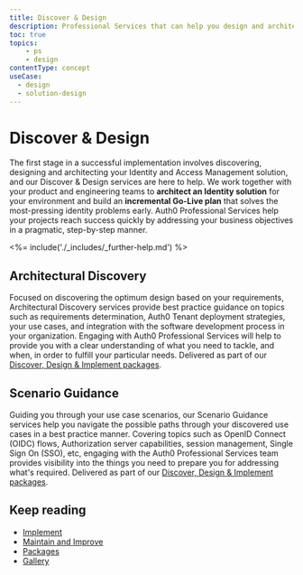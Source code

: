 ```yaml
---
title: Discover & Design
description: Professional Services that can help you design and architect your Auth0 solution
toc: true
topics:
    - ps
    - design
contentType: concept
useCase:
  - design
  - solution-design
---
```

# Discover & Design

The first stage in a successful implementation involves discovering, designing and architecting your Identity and Access Management solution, and our Discover & Design services are here to help. We work together with your product and engineering teams to **architect an Identity solution** for your environment and build an **incremental Go-Live plan** that solves the most-pressing identity problems early. Auth0 Professional Services help your projects reach success quickly by addressing your business objectives in a pragmatic, step-by-step manner. 

<%= include('./_includes/_further-help.md') %>

## Architectural Discovery

Focused on discovering the optimum design based on your requirements, Architectural Discovery services provide best practice guidance on topics such as requirements determination, Auth0 Tenant deployment strategies, your use cases, and integration with the software development process in your organization. Engaging with Auth0 Professional Services will help to provide you with a clear understanding of what you need to tackle, and when, in order to fulfill your particular needs. Delivered as part of our [Discover, Design & Implement packages](/services/packages#discover-design-and-implement-packages).

## Scenario Guidance

Guiding you through your use case scenarios, our Scenario Guidance services help you navigate the possible paths through your discovered use cases in a best practice manner. Covering topics such as OpenID Connect (OIDC) flows, Authorization server capabilities, session management, Single Sign On (SSO), etc, engaging with the Auth0 Professional Services team provides visibility into the things you need to prepare you for addressing what's required. Delivered as part of our [Discover, Design & Implement packages](/services/packages#discover-design-and-implement-packages).

## Keep reading

* [Implement](/services/implement)
* [Maintain and Improve](/services/maintain-and-improve)
* [Packages](/services/packages)
* [Gallery](/services/gallery)



